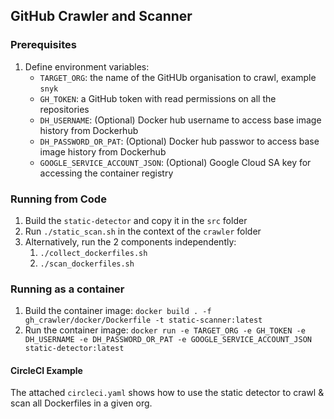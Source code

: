 ## GitHub Crawler and Scanner

### Prerequisites

1. Define environment variables:
   - `TARGET_ORG`: the name of the GitHUb organisation to crawl, example `snyk`
   - `GH_TOKEN`: a GitHub token with read permissions on all the repositories
   - `DH_USERNAME`: (Optional) Docker hub username to access base image history from Dockerhub
   - `DH_PASSWORD_OR_PAT`: (Optional) Docker hub passwor to access base image history from Dockerhub
   - `GOOGLE_SERVICE_ACCOUNT_JSON`: (Optional) Google Cloud SA key for accessing the container registry

### Running from Code

1. Build the `static-detector` and copy it in the `src` folder
1. Run `./static_scan.sh` in the context of the `crawler` folder
1. Alternatively, run the 2 components independently:
   1. `./collect_dockerfiles.sh`
   1. `./scan_dockerfiles.sh`

### Running as a container

1. Build the container image:
   `docker build . -f gh_crawler/docker/Dockerfile -t static-scanner:latest`
1. Run the container image:
   `docker run -e TARGET_ORG -e GH_TOKEN -e DH_USERNAME -e DH_PASSWORD_OR_PAT -e GOOGLE_SERVICE_ACCOUNT_JSON static-detector:latest`

#### CircleCI Example

The attached `circleci.yaml` shows how to use the static detector to crawl & scan all Dockerfiles in a given org.
